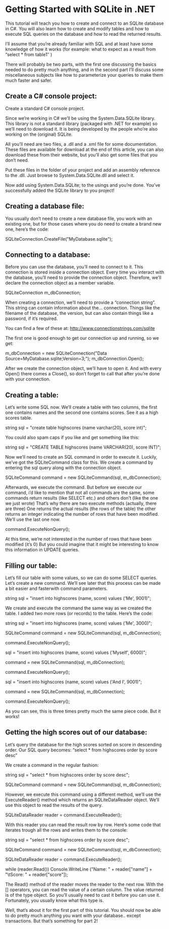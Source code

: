 Getting Started with SQLite in .NET
==================================



This tutorial will teach you how to create and connect to an SQLite database in C#.
You will also learn how to create and modify tables and how to execute SQL queries on the database
and how to read the returned results.


I’ll assume that you’re already familiar with SQL and at least have some knowledge of how it works
(for example: what to expect as a result from “select * from table1″ )


There will probably be two parts, with the first one discussing the basics needed to do pretty much anything,
and in the second part I’ll discuss some miscellaneous subjects like how to parameterize your queries
to make them much faster and safer.


Create a C# console project:
-----------------------------


Create a standard C# console project.


Since we’re working in C# we’ll be using the System.Data.SQLite library.
This library is not a standard library (packaged with .NET for example)
so we’ll need to download it.
It is being developed by the people who’re also working on the (original) SQLite.


All you’ll need are two files, a .dll and a .xml file for some documentation.
These files are available for download at the end of this article,
you can also download these from their website, but you’ll also get some files that you don’t need.


Put these files in the folder of your project and add an assembly reference to the .dll.
Just browse to System.Data.SQLite.dll and select it.



Now add using System.Data.SQLite; to the usings and you’re done.
You’ve successfully added the SQLite library to you project!


Creating a database file:
-------------------------

You usually don’t need to create a new database file, you work with an existing one,
but for those cases where you do need to create a brand new one, here’s the code:


SQLiteConnection.CreateFile("MyDatabase.sqlite");



Connecting to a database:
--------------------------

Before you can use the database, you’ll need to connect to it.
This connection is stored inside a connection object.
Every time you interact with the database, you’ll need to provide the connection object.
Therefore, we’ll declare the connection object as a member variable.



SQLiteConnection m_dbConnection;


When creating a connection, we’ll need to provide a “connection string”. 
This string can contain information about the… connection.
Things like the filename of the database, the version,
but can also contain things like a password, if it’s required.


You can find a few of these at: http://www.connectionstrings.com/sqlite


The first one is good enough to get our connection up and running, so we get:


m_dbConnection = new SQLiteConnection("Data Source=MyDatabase.sqlite;Version=3;");
m_dbConnection.Open();



After we create the connection object, we’ll have to open it.
And with every Open() there comes a Close(),
so don’t forget to call that after you’re done with your connection.



Creating a table:
------------------


Let’s write some SQL now. We’ll create a table with two columns,
the first one contains names and the second one contains scores.
See it as a high scores table.


string sql = "create table highscores (name varchar(20), score int)";

You could also spam caps if you like and get something like this:

string sql = "CREATE TABLE highscores (name VARCHAR(20), score INT)";



Now we’ll need to create an SQL command in order to execute it.
Luckily, we’ve got the SQLiteCommand class for this.
We create a command by entering the sql query along with the connection object.



SQLiteCommand command = new SQLiteCommand(sql, m_dbConnection);



Afterwards, we execute the command. But before we execute our command,
i’d like to mention that not all commands are the same,
some commands return results (like SELECT etc.) and others don’t (like the one we just wrote)
That’s why there are two execute methods (actually,
there are three) One returns the actual results
(the rows of the table) the other returns an integer indicating the number of rows that have been modified.
We’ll use the last one now.


command.ExecuteNonQuery();


At this time, we’re not interested in the number of rows that have been modified (it’s 0)
But you could imagine that it might be interesting to know this information in UPDATE queries.




Filling our table:
-------------------


Let’s fill our table with some values, so we can do some SELECT queries.
Let’s create a new command. We’ll see later that this process can be made
a bit easier and fasterwith command parameters.


string sql = "insert into highscores (name, score) values ('Me', 9001)";


We create and execute the command the same way as we created the table.
I added two more rows (or records) to the table. Here’s the code:



string sql = "insert into highscores (name, score) values ('Me', 3000)";

SQLiteCommand command = new SQLiteCommand(sql, m_dbConnection);

command.ExecuteNonQuery();

sql = "insert into highscores (name, score) values ('Myself', 6000)";

command = new SQLiteCommand(sql, m_dbConnection);

command.ExecuteNonQuery();

sql = "insert into highscores (name, score) values ('And I', 9001)";

command = new SQLiteCommand(sql, m_dbConnection);

command.ExecuteNonQuery();



As you can see, this is three times pretty much the same piece code. But it works!






Getting the high scores out of our database:
---------------------------------------------



Let’s query the database for the high scores sorted on score in descending order.
Our SQL query becomes: “select * from highscores order by score desc”

We create a command in the regular fashion:


string sql = "select * from highscores order by score desc";

SQLiteCommand command = new SQLiteCommand(sql, m_dbConnection);


However, we execute this command using a different method,
we’ll use the ExecuteReader() method which returns an SQLiteDataReader object.
We’ll use this object to read the results of the query.




SQLiteDataReader reader = command.ExecuteReader();





With this reader you can read the result row by row.
Here’s some code that iterates trough all the rows and writes them to the console:



string sql = "select * from highscores order by score desc";

SQLiteCommand command = new SQLiteCommand(sql, m_dbConnection);

SQLiteDataReader reader = command.ExecuteReader();

while (reader.Read())
       Console.WriteLine
       ("Name: " 
       + reader["name"] 
       + "\tScore: " 
       + reader["score"]);
       
       
The Read() method of the reader moves the reader to the next row.
With the [] operators, you can read the value of a certain column.
The value returned is of the type object.
So you’ll usually need to cast it before you can use it.
Fortunately, you usually know what this type is.



Well, that’s about it for the first part of this tutorial.
You should now be able to do pretty much anything you want with your database.. except transactions.
But that’s something for part 2!



